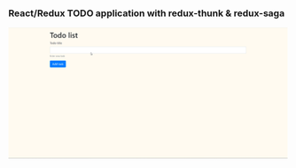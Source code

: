 ### React/Redux TODO application with redux-thunk & redux-saga

![React/Redux TODO](https://github.com/AlexSKuznetsov/React-Simple-Todo/blob/master/react-todo.gif)
